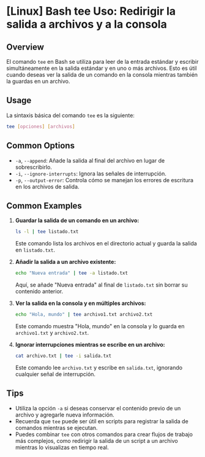 # [Linux] Bash tee Uso: Redirigir la salida a archivos y a la consola

## Overview
El comando `tee` en Bash se utiliza para leer de la entrada estándar y escribir simultáneamente en la salida estándar y en uno o más archivos. Esto es útil cuando deseas ver la salida de un comando en la consola mientras también la guardas en un archivo.

## Usage
La sintaxis básica del comando `tee` es la siguiente:

```bash
tee [opciones] [archivos]
```

## Common Options
- `-a`, `--append`: Añade la salida al final del archivo en lugar de sobrescribirlo.
- `-i`, `--ignore-interrupts`: Ignora las señales de interrupción.
- `-p`, `--output-error`: Controla cómo se manejan los errores de escritura en los archivos de salida.

## Common Examples

1. **Guardar la salida de un comando en un archivo:**
   ```bash
   ls -l | tee listado.txt
   ```
   Este comando lista los archivos en el directorio actual y guarda la salida en `listado.txt`.

2. **Añadir la salida a un archivo existente:**
   ```bash
   echo "Nueva entrada" | tee -a listado.txt
   ```
   Aquí, se añade "Nueva entrada" al final de `listado.txt` sin borrar su contenido anterior.

3. **Ver la salida en la consola y en múltiples archivos:**
   ```bash
   echo "Hola, mundo" | tee archivo1.txt archivo2.txt
   ```
   Este comando muestra "Hola, mundo" en la consola y lo guarda en `archivo1.txt` y `archivo2.txt`.

4. **Ignorar interrupciones mientras se escribe en un archivo:**
   ```bash
   cat archivo.txt | tee -i salida.txt
   ```
   Este comando lee `archivo.txt` y escribe en `salida.txt`, ignorando cualquier señal de interrupción.

## Tips
- Utiliza la opción `-a` si deseas conservar el contenido previo de un archivo y agregarle nueva información.
- Recuerda que `tee` puede ser útil en scripts para registrar la salida de comandos mientras se ejecutan.
- Puedes combinar `tee` con otros comandos para crear flujos de trabajo más complejos, como redirigir la salida de un script a un archivo mientras lo visualizas en tiempo real.